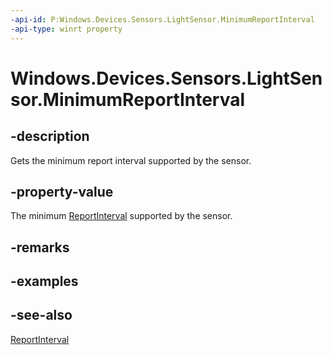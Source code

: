 ----api-id: P:Windows.Devices.Sensors.LightSensor.MinimumReportInterval
-api-type: winrt property
---<!-- Property syntaxpublic uint MinimumReportInterval { get; }--># Windows.Devices.Sensors.LightSensor.MinimumReportInterval## -descriptionGets the minimum report interval supported by the sensor.## -property-valueThe minimum [ReportInterval](lightsensor_reportinterval.md) supported by the sensor.## -remarks## -examples## -see-also[ReportInterval](lightsensor_reportinterval.md)
